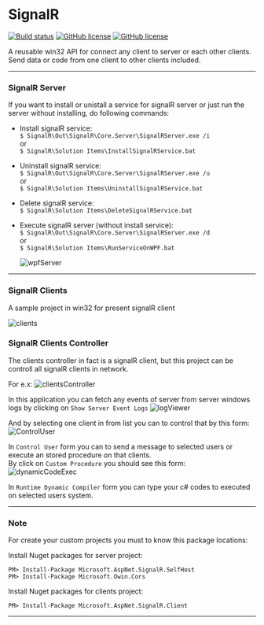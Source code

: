 # SignalR 
[![Build status](https://ci.appveyor.com/api/projects/status/qs8hglln9b55nyk4?svg=true)](https://ci.appveyor.com/project/Behzadkhosravifar/signalr)
[![GitHub license](https://img.shields.io/github/license/mashape/apistatus.svg)](https://github.com/Behzadkhosravifar/SignalR/blob/master/LICENSE)
[![GitHub license](https://img.shields.io/badge/first--timers--only-friendly-blue.svg)](http://www.firsttimersonly.com/)

A reusable win32 API  for connect any client to server or each other clients. Send data or code from one client to other clients included.

---------------------------
### SignalR Server
If you want to install or unistall a service for signalR server or just run the server without installing, do following commands:

* Install signalR service: <br/>
	`$ SignalR\Out\SignalR\Core.Server\SignalRServer.exe /i` <br/>
	or <br/>
	`$ SignalR\Solution Items\InstallSignalRService.bat`


* Uninstall signalR service: <br/>
	`$ SignalR\Out\SignalR\Core.Server\SignalRServer.exe /u` <br/>
	or <br/>
	`$ SignalR\Solution Items\UninstallSignalRService.bat`


* Delete signalR service: <br/>
	`$ SignalR\Solution Items\DeleteSignalRService.bat`


* Execute signalR server (without install service): <br/>
	`$ SignalR\Out\SignalR\Core.Server\SignalRServer.exe /d` <br/>
	or <br/>
	`$ SignalR\Solution Items\RunServiceOnWPF.bat`

	![wpfServer](https://raw.githubusercontent.com/Behzadkhosravifar/SignalR/master/img/wpfServer.PNG)

--------------------------
### SignalR Clients
A sample project in win32 for present signalR client

![clients](https://raw.githubusercontent.com/Behzadkhosravifar/SignalR/master/img/clients.PNG)


### SignalR Clients Controller
The clients controller in fact is a signalR client, but this project can be controll all signalR clients in network.

For e.x:
![clientsController](https://raw.githubusercontent.com/Behzadkhosravifar/SignalR/master/img/clientsController.png)

In this application you can fetch any events of server from server windows logs by clicking on `Show Server Event Logs`
![logViewer](https://raw.githubusercontent.com/Behzadkhosravifar/SignalR/master/img/logViewer.png)

And by selecting one client in from list you can to control that by this form:
![ControlUser](https://raw.githubusercontent.com/Behzadkhosravifar/SignalR/master/img/selectedUserController.png)

In `Control User` form you can to send a message to selected users or execute an stored procedure on that clients. <br/>
By click on `Custom Procedure` you should see this form:
![dynamicCodeExec](https://raw.githubusercontent.com/Behzadkhosravifar/SignalR/master/img/dynamicCodeExec.PNG)

In `Runtime Dynamic Compiler` form you can type your c# codes to executed on selected users system.

---------------------
### Note

For create your custom projects you must to know this package locations:

Install Nuget packages for server project:

	PM> Install-Package Microsoft.AspNet.SignalR.SelfHost
	PM> Install-Package Microsoft.Owin.Cors

Install Nuget packages for clients project:

	PM> Install-Package Microsoft.AspNet.SignalR.Client
	
----------------------

